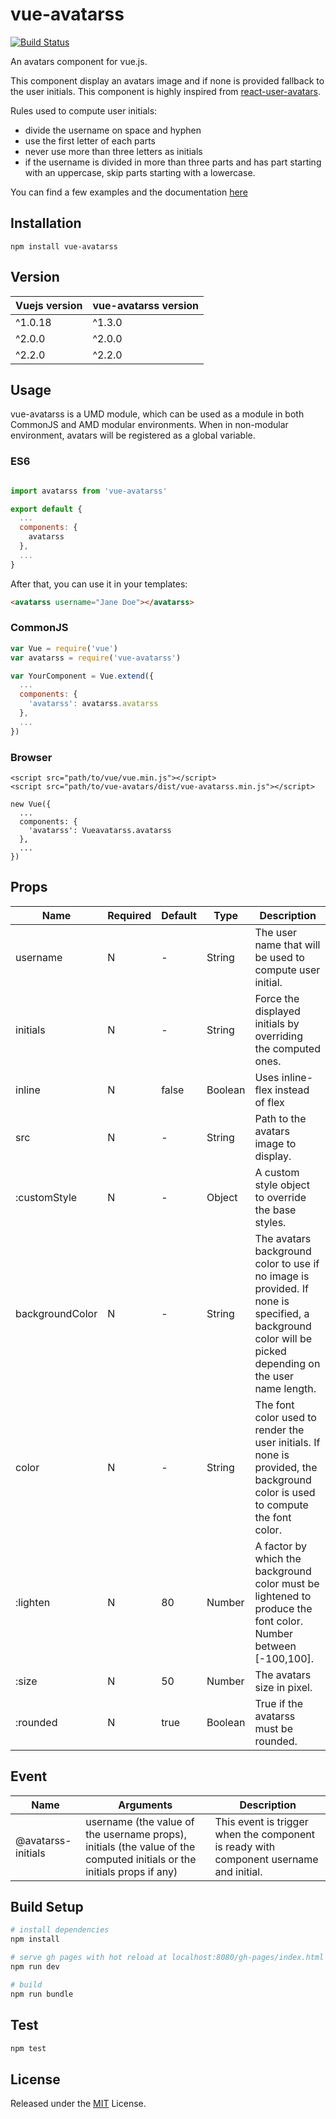 # vue-avatarss

[![Build Status](https://travis-ci.org/eliep/vue-avatars.svg?branch=master)](https://travis-ci.org/eliep/vue-avatars)

An avatars component for vue.js.

This component display an avatars image and if none is provided fallback to the
user initials.  This component is highly inspired from
[react-user-avatars](https://github.com/wbinnssmith/react-user-avatars).

Rules used to compute user initials:
- divide the username on space and hyphen
- use the first letter of each parts
- never use more than three letters as initials
- if the username is divided in more than three parts and has part
  starting with an uppercase, skip parts starting with a lowercase.

You can find a few examples and the documentation [here](https://github.com/GongYuan303/vue-avatarss)

## Installation

`npm install vue-avatarss`

## Version

| Vuejs version | vue-avatarss version |
| ------------- | -----------------  |
| ^1.0.18       | ^1.3.0             |
| ^2.0.0        | ^2.0.0             |
| ^2.2.0        | ^2.2.0             |

## Usage
vue-avatarss is a UMD module, which can be used as a module in both CommonJS and AMD modular environments.
When in non-modular environment, avatars will be registered as a global variable.</p>

### ES6
```js

import avatarss from 'vue-avatarss'

export default {
  ...
  components: {
    avatarss
  },
  ...
}
```
After that, you can use it in your templates:

```html
<avatarss username="Jane Doe"></avatarss>
```

### CommonJS
```js
var Vue = require('vue')
var avatarss = require('vue-avatarss')

var YourComponent = Vue.extend({
  ...
  components: {
    'avatarss': avatarss.avatarss
  },
  ...
})
```

### Browser

```
<script src="path/to/vue/vue.min.js"></script>
<script src="path/to/vue-avatars/dist/vue-avatarss.min.js"></script>

new Vue({
  ...
  components: {
    'avatarss': Vueavatarss.avatarss
  },
  ...
})
```


## Props
<table class="table">
<thead><tr>
  <th>Name</th><th>Required</th><th>Default</th><th>Type</th><th>Description</th>
</tr></thead>
<tbody>
  <tr><td>username</td>
    <td> N </td>
    <td> - </td>
    <td> String </td>
    <td>The user name that will be used to compute user initial.</td></tr>
  <tr><td>initials</td>
    <td> N </td>
    <td> - </td>
    <td> String </td>
    <td>Force the displayed initials by overriding the computed ones.</td></tr>
  <tr><td>inline</td>
    <td> N </td>
    <td> false </td>
    <td> Boolean </td>
    <td>Uses inline-flex instead of flex</td></tr>
  <tr><td>src</td>
    <td> N </td>
    <td> - </td>
    <td> String </td>
    <td>Path to the avatars image to display.</td></tr>
  <tr><td>:customStyle</td>
    <td> N </td>
    <td> - </td>
    <td> Object </td>
    <td>A custom style object to override the base styles.</td></tr>
  <tr><td>backgroundColor</td>
    <td> N </td>
    <td> - </td>
    <td> String </td>
    <td>The avatars background color to use if no image is provided. If none
      is specified, a background color will be picked depending on
      the user name length.</td></tr>
  <tr><td>color</td>
    <td> N </td>
    <td> - </td>
    <td> String </td>
    <td>The font color used to render the user initials. If none
      is provided, the background color is used to compute
      the font color.</td></tr>
  <tr><td>:lighten</td>
    <td> N </td>
    <td> 80 </td>
    <td> Number </td>
    <td>A factor by which the background color must be lightened to
      produce the font color. Number between [-100,100].</td></tr>
  <tr><td>:size</td>
    <td> N </td>
    <td> 50 </td>
    <td> Number </td>
    <td>The avatars size in pixel.</td></tr>
  <tr><td>:rounded</td>
    <td> N </td>
    <td> true </td>
    <td> Boolean </td>
    <td>True if the avatarss must be rounded.</td></tr>
</tbody>
</table>

## Event
<table class="table">
<thead><tr>
  <th>Name</th><th>Arguments</th><th>Description</th>
</tr></thead>
<tbody>
  <tr><td>@avatarss-initials</td>
    <td>username (the value of the username props),
      initials (the value of the computed initials or the initials props if any)</td>
    <td>This event is trigger when the component is ready with component
      username and initial.</td></tr>
</tbody>
</table>


## Build Setup
``` bash
# install dependencies
npm install

# serve gh pages with hot reload at localhost:8080/gh-pages/index.html
npm run dev

# build
npm run bundle
```
## Test
``` bash
npm test
```

## License

Released under the [MIT](LICENSE) License.
